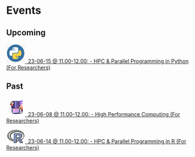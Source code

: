 # Events

## Upcoming

[![Python](./images/course_python.png)&nbsp;&nbsp;23-06-15 @ 11.00-12.00: - HPC & Parallel Programming in Python (For Researchers)](https://cbs.libcal.com/event/4030635)


## Past 
[![intro](./images/course_intro.jpg)&nbsp;&nbsp;23-06-08 @ 11.00-12.00: - High Performance Computing (For Researchers)](https://cbs.libcal.com/event/4007624)

[![R](./images/course_R.png)&nbsp;&nbsp;23-06-14 @ 11.00-12.00: - HPC & Parallel Programming in R (For Researchers)](https://cbs.libcal.com/event/4030629)
